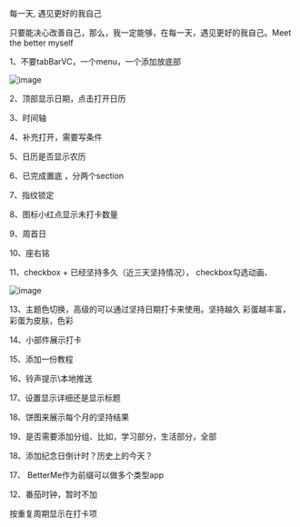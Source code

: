 每一天, 遇见更好的我自己



只要能决心改善自己，那么，我一定能够，在每一天，遇见更好的我自己。Meet the better myself



1、不要tabBarVC，一个menu，一个添加放底部

![image](https://xilankong.github.io/resource/tabbar.jpeg)





2、顶部显示日期，点击打开日历



3、时间轴



4、补充打开，需要写条件



5、日历是否显示农历



6、已完成置底 ，分两个section 



7、指纹锁定



8、图标小红点显示未打卡数量



9、周首日



10、座右铭



11、checkbox + 已经坚持多久（近三天坚持情况），  checkbox勾选动画、

![image](https://xilankong.github.io/resource/app_list.png)



13、主题色切换，高级的可以通过坚持日期打卡来使用。坚持越久 彩蛋越丰富，彩蛋为皮肤，色彩



14、小部件展示打卡



15、添加一份教程



16、铃声提示\本地推送



17、设置显示详细还是显示标题



18、饼图来展示每个月的坚持结果



19、是否需要添加分组、比如，学习部分，生活部分，全部



18、添加纪念日倒计时？历史上的今天？



17、 BetterMe作为前缀可以做多个类型app



12、番茄时钟，暂时不加







按重复周期显示在打卡项





